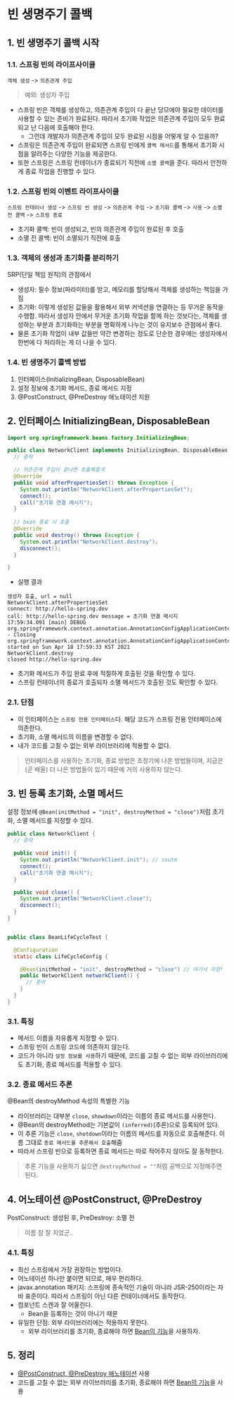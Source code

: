 # 빈 생명주기 콜백 
## 1. 빈 생명주기 콜백 시작
### 1.1. 스프링 빈의 라이프사이클
`객체 생성` -> `의존관계 주입`
> 예외: 생성자 주입
- 스프링 빈은 객체를 생성하고, 의존관계 주입이 다 끝난 당므에야 필요한 데이터를 사용할 수 있는 준비가 완료된다. 따라서 초기화 작업은 의존관계 주입이 모두 완료되고 난 다음에 호출해야 한다.
  - 그런데 개발자가 의존관계 주입이 모두 완료된 시점을 어떻게 알 수 있을까?
- 스프링은 의존관계 주입이 완료되면 스프링 빈에게 `콜백 메서드`를 통해서 초기화 시점을 알려주는 다양한 기능을 제공한다.
- 또한 스프링은 스프링 컨테이너가 종료되기 직전에 `소멸 콜백`을 준다. 따라서 안전하게 종료 작업을 진행할 수 있다.
### 1.2. 스프링 빈의 이벤트 라이프사이클
`스프링 컨테이너 생성` -> `스프링 빈 생성` -> `의존관계 주입` -> `초기화 콜백` -> `사용` -> `소멸 전 콜백` -> `스프링 종료`
- 초기화 콜백: 빈이 생성되고, 빈의 의존관계 주입이 완료된 후 호출
- 소멸 전 콜백: 빈이 소멸되기 직전에 호출
### 1.3. 객체의 생성과 초기화를 분리하기
SRP(단일 책임 원칙)의 관점에서
- 생성자: 필수 정보(파라미터)를 받고, 메모리를 할당해서 객체를 생성하는 책임을 가짐
- 초기화: 이렇게 생성된 값들을 활용해서 외부 커넥션을 연결하는 등 무거운 동작을 수행함.
따라서 생성자 안에서 무거운 초기화 작업을 함께 하는 것보다는, 객체를 생성하는 부분과 초기화하는 부분을 명확하게 나누는 것이 유지보수 관점에서 좋다.
- 물론 초기화 작업이 내부 값들만 약간 변경하는 정도로 단순한 경우에는 생성자에서 한번에 다 처리하는 게 더 나을 수 있다.

### 1.4. 빈 생명주기 콜백 방법
1. 인터페이스(InitializingBean, DisposableBean)
2. 설정 정보에 초기화 메서드, 종료 메서드 지정
3. @PostConstruct, @PreDestroy 애노테이션 지원

## 2. 인터페이스 InitializingBean, DisposableBean
```java
import org.springframework.beans.factory.InitializingBean;

public class NetworkClient implements InitializingBean, DisposableBean {
  // 중략

  // 의존관계 주입이 끝나면 호출해줄게
  @Override
  public void afterPropertiesSet() throws Exception {
    System.out.println("NetworkClient.afterPropertiesSet");
    connect();
    call("초기화 연결 메시지");
  }
  
  // bean 종료 시 호출
  @Override
  public void destroy() throws Exception {
    System.out.println("NetworkClient.destroy");
    disconnect();
  }

}
```
- 실행 결과
```text
생성자 호출, url = null
NetworkClient.afterPropertiesSet
connect: http://hello-spring.dev
call: http://hello-spring.dev message = 초기화 연결 메시지
17:59:34.091 [main] DEBUG org.springframework.context.annotation.AnnotationConfigApplicationContext - Closing org.springframework.context.annotation.AnnotationConfigApplicationContext@1e6454ec, started on Sun Apr 18 17:59:33 KST 2021
NetworkClient.destroy
closed http://hello-spring.dev
```
- 초기화 메서드가 주입 완료 후에 적절하게 호출된 것을 확인할 수 있다.
- 스프링 컨테이너의 종료가 호출되자 소멸 메서드가 호출된 것도 확인할 수 있다.

### 2.1. 단점
- 이 인터페이스는 `스프링 전용 인터페이스`다. 해당 코드가 스프링 전용 인터페이스에 의존한다.
- 초기화, 소멸 메서드의 이름을 변경할 수 없다.
- 내가 코드를 고칠 수 없는 외부 라이브러리에 적용할 수 없다.

> 인터페이스를 사용하는 초기화, 종료 방법은 초창기에 나온 방법들이며, 지금은 (곧 배울) 더 나은 방법들이 있기 때문에 거의 사용하지 않는다.

## 3. 빈 등록 초기화, 소멸 메서드
설정 정보에 `@Bean(initMethod = "init", destroyMethod = "close")`처럼 초기화, 소멸 메서드를 지정할 수 있다.
```java
public class NetworkClient {
  // 중략

  public void init() {
    System.out.println("NetworkClient.init"); // soutm
    connect();
    call("초기화 연결 메시지");
  }

  public void close() {
    System.out.println("NetworkClient.close");
    disconnect();
  }
}


public class BeanLifeCycleTest {

  @Configuration
  static class LifeCycleConfig {

    @Bean(initMethod = "init", destroyMethod = "close") // 여기서 지정!
    public NetworkClient networkClient() {
      // 중략
    }
  }
}
```
### 3.1. 특징
- 메서드 이름을 자유롭게 지정할 수 있다.
- 스프링 빈이 스프링 코드에 의존하지 않는다.
- 코드가 아니라 `설정 정보를 사용`하기 때문에, 코드를 고칠 수 없는 외부 라이브러리에도 초기화, 종료 메서드를 적용할 수 있다.

### 3.2. 종료 메서드 추론
@Bean의 destroyMethod 속성의 특별한 기능
- 라이브러리는 대부분 `close`, `showdown`이라는 이름의 종료 메서드를 사용한다.
- @Bean의 destroyMethod는 기본값이 `(inferred)`(추론)으로 등록되어 있다.
- 이 추론 기능은 `close`, `shotdown`이라는 이름의 메서드를 자동으로 호출해준다. 이름 그대로 `종료 메서드를 추론해서 호출`해줌
- 따라서 스프링 빈으로 등록하면 종료 메서드는 따로 적어주지 않아도 잘 동작한다.
> 추론 기능을 사용하기 싫으면 `destroyMethod = ""`처럼 공백으로 지정해주면 된다.

## 4. 어노테이션 @PostConstruct, @PreDestroy
PostConstruct: 생성된 후, PreDestroy: 소멸 전
> 이름 참 잘 지었군..

### 4.1. 특징
- 최신 스프링에서 가장 권장하는 방법이다.
- 어노테이션 하나만 붙이면 되므로, 매우 편리하다.
- javax.annotation 패키지: 스프링에 종속적인 기술이 아니라 JSR-250이라는 자바 표준이다. 따라서 스프링이 아닌 다른 컨테이너에서도 동작한다.
- 컴포넌트 스캔과 잘 어울린다.
  - Bean을 등록하는 것이 아니기 때문
- 유일한 단점: 외부 라이브러리에는 적용하지 못한다.
  - 외부 라이브러리를 초기화, 종료해야 하면 [Bean의 기능](#3-빈-등록-초기화-소멸-메서드)을 사용하자.

## 5. 정리
- [@PostConstruct, @PreDestroy 애노테이션](#4-어노테이션-postconstruct-predestroy) 사용
- 코드를 고칠 수 없는 외부 라이브러리를 초기화, 종료해야 하면 [Bean의 기능](#3-빈-등록-초기화-소멸-메서드)을 사용